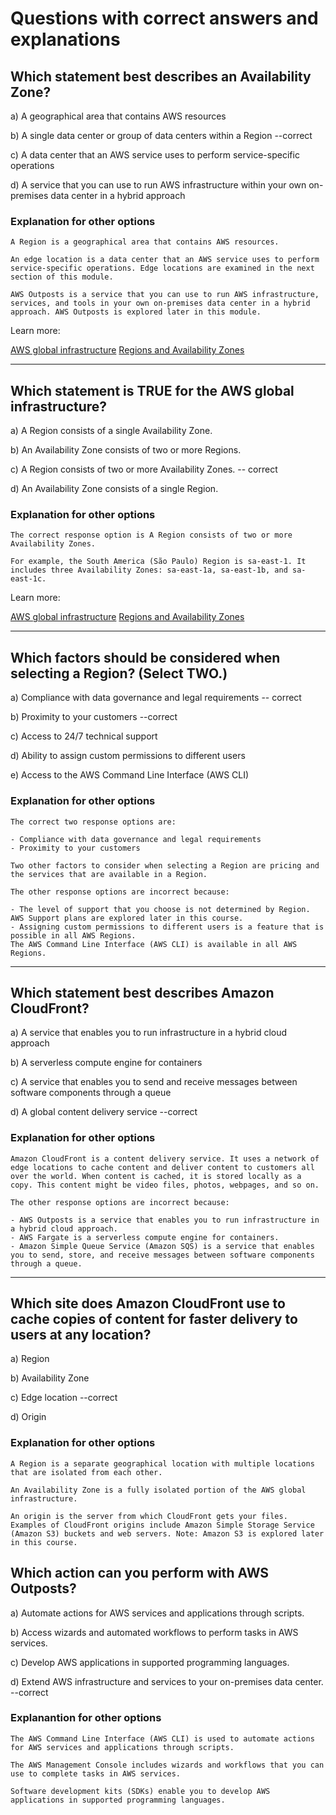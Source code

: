 # Questions with correct answers and explanations

## Which statement best describes an Availability Zone?

a) A geographical area that contains AWS resources

b) A single data center or group of data centers within a Region --correct

c) A data center that an AWS service uses to perform service-specific operations

d) A service that you can use to run AWS infrastructure within your own on-premises data center in a hybrid approach

### Explanation for other options

    A Region is a geographical area that contains AWS resources.

    An edge location is a data center that an AWS service uses to perform service-specific operations. Edge locations are examined in the next section of this module.

    AWS Outposts is a service that you can use to run AWS infrastructure, services, and tools in your own on-premises data center in a hybrid approach. AWS Outposts is explored later in this module.

Learn more:

[AWS global infrastructure](https://aws.amazon.com/about-aws/global-infrastructure)
[Regions and Availability Zones](https://aws.amazon.com/about-aws/global-infrastructure/regions_az)

------------

## Which statement is TRUE for the AWS global infrastructure?

a) A Region consists of a single Availability Zone.

b) An Availability Zone consists of two or more Regions.

c) A Region consists of two or more Availability Zones. -- correct

d) An Availability Zone consists of a single Region.

### Explanation for other options

    The correct response option is A Region consists of two or more Availability Zones.

    For example, the South America (São Paulo) Region is sa-east-1. It includes three Availability Zones: sa-east-1a, sa-east-1b, and sa-east-1c.

Learn more:

[AWS global infrastructure](https://aws.amazon.com/about-aws/global-infrastructure)
[Regions and Availability Zones](https://aws.amazon.com/about-aws/global-infrastructure/regions_az)

------------

## Which factors should be considered when selecting a Region? (Select TWO.)

a) Compliance with data governance and legal requirements -- correct

b) Proximity to your customers --correct

c) Access to 24/7 technical support

d) Ability to assign custom permissions to different users

e) Access to the AWS Command Line Interface (AWS CLI)

### Explanation for other options

    The correct two response options are:

    - Compliance with data governance and legal requirements
    - Proximity to your customers
    
    Two other factors to consider when selecting a Region are pricing and the services that are available in a Region.

    The other response options are incorrect because:

    - The level of support that you choose is not determined by Region. AWS Support plans are explored later in this course.
    - Assigning custom permissions to different users is a feature that is possible in all AWS Regions.
    The AWS Command Line Interface (AWS CLI) is available in all AWS Regions.

------------

## Which statement best describes Amazon CloudFront?

a) A service that enables you to run infrastructure in a hybrid cloud approach

b) A serverless compute engine for containers

c) A service that enables you to send and receive messages between software components through a queue

d) A global content delivery service --correct

### Explanation for other options

    Amazon CloudFront is a content delivery service. It uses a network of edge locations to cache content and deliver content to customers all over the world. When content is cached, it is stored locally as a copy. This content might be video files, photos, webpages, and so on.

    The other response options are incorrect because:

    - AWS Outposts is a service that enables you to run infrastructure in a hybrid cloud approach.
    - AWS Fargate is a serverless compute engine for containers.
    - Amazon Simple Queue Service (Amazon SQS) is a service that enables you to send, store, and receive messages between software components through a queue.


------------

## Which site does Amazon CloudFront use to cache copies of content for faster delivery to users at any location?

a) Region

b) Availability Zone

c) Edge location --correct

d) Origin

### Explanation for other options

    A Region is a separate geographical location with multiple locations that are isolated from each other.

    An Availability Zone is a fully isolated portion of the AWS global infrastructure.

    An origin is the server from which CloudFront gets your files. Examples of CloudFront origins include Amazon Simple Storage Service (Amazon S3) buckets and web servers. Note: Amazon S3 is explored later in this course.


## Which action can you perform with AWS Outposts?

a) Automate actions for AWS services and applications through scripts.

b) Access wizards and automated workflows to perform tasks in AWS services.

c) Develop AWS applications in supported programming languages.

d) Extend AWS infrastructure and services to your on-premises data center. --correct

### Explanantion for other options

    The AWS Command Line Interface (AWS CLI) is used to automate actions for AWS services and applications through scripts.

    The AWS Management Console includes wizards and workflows that you can use to complete tasks in AWS services.

    Software development kits (SDKs) enable you to develop AWS applications in supported programming languages.
